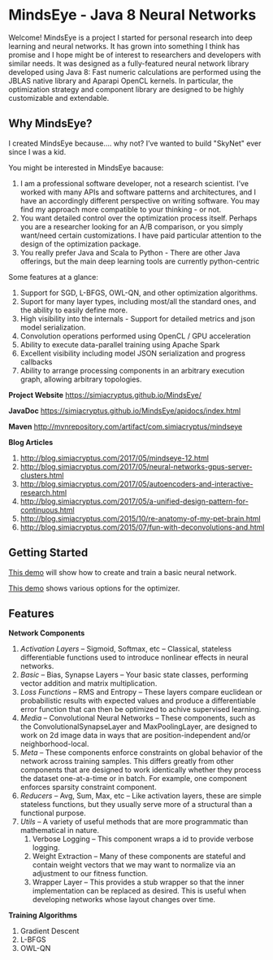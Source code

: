 # MindsEye - Java 8 Neural Networks
 
Welcome! MindsEye is a project I started for personal research into deep learning and neural networks. It has grown into something I think has promise and I hope might be of interest to researchers and developers with similar needs. It was designed as a fully-featured neural network library developed using Java 8: Fast numeric calculations are performed using the JBLAS native library and Aparapi OpenCL kernels. In particular, the optimization strategy and component library are designed to be highly customizable and extendable.

## Why MindsEye?
 
I created MindsEye because…. why not? I’ve wanted to build "SkyNet" ever since I was a kid.
 
You might be interested in MindsEye bacause:
1. I am a professional software developer, not a research scientist. I’ve worked with many APIs and software patterns and architectures, and I have an accordingly different perspective on writing software. You may find my approach more compatible to your thinking - or not.
1. You want detailed control over the optimization process itself. Perhaps you are a researcher looking for an A/B comparison, or you simply want/need certain customizations. I have paid particular attention to the design of the optimization package.
1. You really prefer Java and Scala to Python - There are other Java offerings, but the main deep learning tools are currently python-centric

Some features at a glance:
1. Support for SGD, L-BFGS, OWL-QN, and other optimization algorithms.
1. Suport for many layer types, including most/all the standard ones, and the ability to easily define more.
1. High visibility into the internals - Support for detailed metrics and json model serialization.
1. Convolution operations performed using OpenCL / GPU acceleration 
1. Ability to execute data-parallel training using Apache Spark
1. Excellent visibility including model JSON serialization and progress callbacks
1. Ability to arrange processing components in an arbitrary execution graph, allowing arbitrary topologies.

**Project Website**
https://simiacryptus.github.io/MindsEye/

**JavaDoc**
https://simiacryptus.github.io/MindsEye/apidocs/index.html

**Maven**
http://mvnrepository.com/artifact/com.simiacryptus/mindseye

**Blog Articles** 
1. http://blog.simiacryptus.com/2017/05/mindseye-12.html
2. http://blog.simiacryptus.com/2017/05/neural-networks-gpus-server-clusters.html
3. http://blog.simiacryptus.com/2017/05/autoencoders-and-interactive-research.html
4. http://blog.simiacryptus.com/2017/05/a-unified-design-pattern-for-continuous.html
5. http://blog.simiacryptus.com/2015/10/re-anatomy-of-my-pet-brain.html 
6. http://blog.simiacryptus.com/2015/07/fun-with-deconvolutions-and.html

## Getting Started

[This demo](https://github.com/SimiaCryptus/MindsEye/blob/master/reports/com.simiacryptus.mindseye.MNistDemo/basic.md) will show how to create and train a basic neural network.

[This demo](https://github.com/SimiaCryptus/MindsEye/blob/master/reports/com.simiacryptus.mindseye.MNistDemo/bellsAndWhistles.md) shows various options for the optimizer.

 ## Features
 
 **Network Components**
1. *Activation Layers* – Sigmoid, Softmax, etc – Classical, stateless differentiable functions used to introduce nonlinear effects in neural networks.
1. *Basic* – Bias, Synapse Layers – Your basic state classes, performing vector addition and matrix multiplication.
1. *Loss Functions* – RMS and Entropy – These layers compare euclidean or probabilistic results with expected values and produce a differentiable error function that can then be optimized to achive supervised learning.
1. *Media* – Convolutional Neural Networks – These components, such as the ConvolutionalSynapseLayer and MaxPoolingLayer, are designed to work on 2d image data in ways that are position-independent and/or neighborhood-local.
1. *Meta* – These components enforce constraints on global behavior of the network across training samples. This differs greatly from other components that are designed to work identically whether they process the dataset one-at-a-time or in batch. For example, one component enforces sparsity constraint component.
1. *Reducers* – Avg, Sum, Max, etc – Like activation layers, these are simple stateless functions, but they usually serve more of a structural than a functional purpose.
1. *Utils* – A variety of useful methods that are more programmatic than mathematical in nature.
    1. Verbose Logging – This component wraps a id to provide verbose logging.
    1. Weight Extraction – Many of these components are stateful and contain weight vectors that we may want to normalize via an adjustment to our fitness function.
    1. Wrapper Layer – This provides a stub wrapper so that the inner implementation can be replaced as desired. This is useful when developing networks whose layout changes over time.
 
 **Training Algorithms**
 1. Gradient Descent
 1. L-BFGS
 1. OWL-QN
